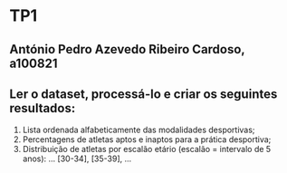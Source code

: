 # TP1
## António Pedro Azevedo Ribeiro Cardoso, a100821
## 
## Ler o dataset, processá-lo e criar os seguintes resultados:
   1. Lista ordenada alfabeticamente das modalidades desportivas;
   2. Percentagens de atletas aptos e inaptos para a prática desportiva;
   3. Distribuição de atletas por escalão etário (escalão = intervalo de 5 anos): ... [30-34], [35-39], ...